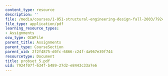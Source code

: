 ```yaml
---
content_type: resource
description: ''
file: /media/courses/1-051-structural-engineering-design-fall-2003/7924f07f634fb48927d2e8443c33a7e6_probset_5.pdf
file_type: application/pdf
learning_resource_types:
- Assignments
ocw_type: OCWFile
parent_title: Assignments
parent_type: CourseSection
parent_uid: 2f2f4875-d0fc-6866-c24f-4a967e39f744
resourcetype: Document
title: probset_5.pdf
uid: 7924f07f-634f-b489-27d2-e8443c33a7e6
---
```


